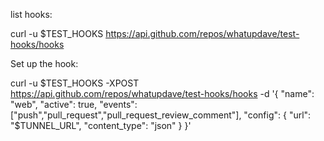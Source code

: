 list hooks:

curl -u $TEST_HOOKS https://api.github.com/repos/whatupdave/test-hooks/hooks

Set up the hook:

curl -u $TEST_HOOKS -XPOST https://api.github.com/repos/whatupdave/test-hooks/hooks -d '{
  "name": "web",
  "active": true,
  "events": ["push","pull_request","pull_request_review_comment"],
  "config": {
    "url": "$TUNNEL_URL",
    "content_type": "json"
  }
}'


